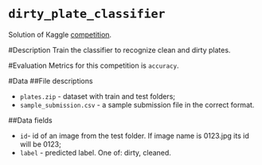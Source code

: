 # `dirty_plate_classifier`

Solution of Кaggle [competition](https://www.kaggle.com/c/platesv2).

#Description
Train the classifier to recognize clean and dirty plates.

#Evaluation
Metrics for this competition is `accuracy`.

#Data
##File descriptions

   - `plates.zip` - dataset with train and test folders;
   - `sample_submission.csv` - a sample submission file in the correct format.

##Data fields

   - `id`- id of an image from the test folder. If image name is 0123.jpg its id will be 0123;
   - `label` - predicted label. One of: dirty, cleaned.
